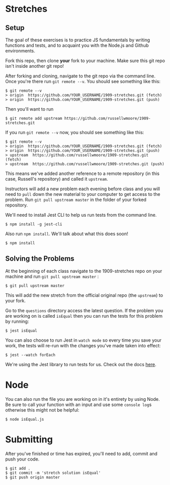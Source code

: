# Stretches

## Setup
The goal of these exercises is to practice JS fundamentals by writing functions and tests, and to acquaint you with the Node.js and Github environments. 

Fork this repo, then clone **your** fork to your machine. Make sure this git repo isn't inside another git repo!

After forking and cloning, navigate to the git repo via the command line. Once you're there run `git remote --v`. You should see something like this:

```
$ git remote --v
> origin  https://github.com/YOUR_USERNAME/1909-stretches.git (fetch)
> origin  https://github.com/YOUR_USERNAME/1909-stretches.git (push)
```

Then you'll want to run 
```
$ git remote add upstream https://github.com/russellwmoore/1909-stretches.git
```

If you run `git remote --v` now, you should see something like this:

```
$ git remote --v
> origin  https://github.com/YOUR_USERNAME/1909-stretches.git (fetch)
> origin  https://github.com/YOUR_USERNAME/1909-stretches.git (push)
> upstream  https://github.com/russellwmoore/1909-stretches.git (fetch)
> upstream  https://github.com/russellwmoore/1909-stretches.git (push)
```

This means we've added another reference to a remote repository (in this case, Russell's repository) and called it `upstream`. 

Instructors will add a new problem each evening before class and you will need to `pull` down the new material to your computer to get access to the problem. Run `git pull upstream master` in the folder of your forked repository.


We'll need to install Jest CLI to help us run tests from the command line.
```
$ npm install -g jest-cli
```

Also run `npm install`. We'll talk about what this does soon!
```
$ npm install
```

## Solving the Problems

At the beginning of each class navigate to the 1909-stretches repo on your machine and run `git pull upstream master` :
```
$ git pull upstream master
```

This will add the new stretch from the official original repo (the `upstream`) to your fork. 


Go to the `questions` directory access the latest question. If the problem you are working on is called `isEqual` then you can run the tests for this problem by running:
```
$ jest isEqual
```

You can also choose to run Jest in `watch mode` so every time you save your work, the tests will re-run with the changes you've made taken into effect: 
```
$ jest --watch forEach
```
We're using the Jest library to run tests for us. Check out the docs [here](https://jestjs.io/docs).

# Node
You can also run the file you are working on in it's entirety by using Node. Be sure to call your function with an input and use some `console log`s otherwise this might not be helpful:

```
$ node isEqual.js
```

# Submitting
After you've finished or time has expired, you'll need to add, commit and push your code.

```
$ git add .
$ git commit -m 'stretch solution isEqual'
$ git push origin master
```
